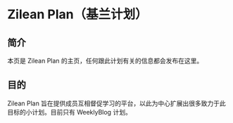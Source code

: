 # Zilean Plan（基兰计划）
## 简介
本页是 Zilean Plan 的主页，任何跟此计划有关的信息都会发布在这里。
## 目的
Zilean Plan 旨在提供成员互相督促学习的平台，以此为中心扩展出很多致力于此目标的小计划。目前只有 WeeklyBlog 计划。
